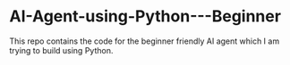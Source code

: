 # AI-Agent-using-Python---Beginner
This repo contains the code for the beginner friendly AI agent which I am trying to build using Python.
